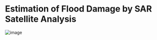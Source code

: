 # Estimation of Flood Damage by SAR Satellite Analysis

![image](https://github.com/jutak0228/Custom_SAR-image-based-flood-damage-detector/assets/159540763/910c347d-856d-4493-b7d3-5d149ebe765c)
